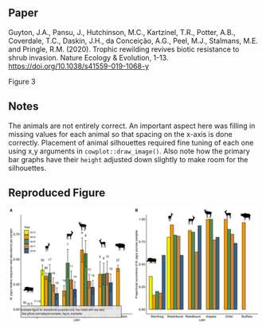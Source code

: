 ## Paper
Guyton, J.A., Pansu, J., Hutchinson, M.C., Kartzinel, T.R., Potter, A.B., Coverdale, T.C., Daskin, J.H., da Conceição, A.G., Peel, M.J., Stalmans, M.E. and Pringle, R.M. (2020). Trophic rewilding revives biotic resistance to shrub invasion.  Nature Ecology & Evolution, 1-13. https://doi.org/10.1038/s41559-019-1068-y

Figure 3

## Notes

The animals are not entirely correct. An important aspect here was filling in missing values for each animal so that spacing on the x-axis is done correctly. Placement of animal silhouettes required fine tuning of each one using x,y arguments in `cowplot::draw_image()`. Also note  how the primary bar graphs have their `height` adjusted down slightly to make room for the silhouettes. 

## Reproduced Figure
![](https://raw.githubusercontent.com/sdtaylor/complex_figure_examples/master/guyton2020/guyton2020_final.png)
